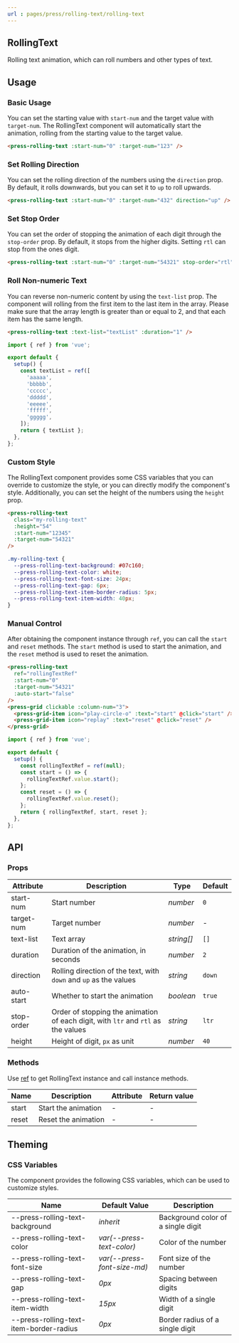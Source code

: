 ```yaml
---
url : pages/press/rolling-text/rolling-text
---
```



## RollingText

Rolling text animation, which can roll numbers and other types of text.

## Usage

### Basic Usage

You can set the starting value with `start-num` and the target value with `target-num`. The RollingText component will automatically start the animation, rolling from the starting value to the target value.

```html
<press-rolling-text :start-num="0" :target-num="123" />
```

### Set Rolling Direction

You can set the rolling direction of the numbers using the `direction` prop. By default, it rolls downwards, but you can set it to `up` to roll upwards.

```html
<press-rolling-text :start-num="0" :target-num="432" direction="up" />
```

### Set Stop Order

You can set the order of stopping the animation of each digit through the `stop-order` prop. By default, it stops from the higher digits. Setting `rtl` can stop from the ones digit.

```html
<press-rolling-text :start-num="0" :target-num="54321" stop-order="rtl" />
```

### Roll Non-numeric Text

You can reverse non-numeric content by using the `text-list` prop. The component will rolling from the first item to the last item in the array. Please make sure that the array length is greater than or equal to 2, and that each item has the same length.

```html
<press-rolling-text :text-list="textList" :duration="1" />
```

```js
import { ref } from 'vue';

export default {
  setup() {
    const textList = ref([
      'aaaaa',
      'bbbbb',
      'ccccc',
      'ddddd',
      'eeeee',
      'fffff',
      'ggggg',
    ]);
    return { textList };
  },
};
```

### Custom Style

The RollingText component provides some CSS variables that you can override to customize the style, or you can directly modify the component's style. Additionally, you can set the height of the numbers using the `height` prop.

```html
<press-rolling-text
  class="my-rolling-text"
  :height="54"
  :start-num="12345"
  :target-num="54321"
/>
```

```css
.my-rolling-text {
  --press-rolling-text-background: #07c160;
  --press-rolling-text-color: white;
  --press-rolling-text-font-size: 24px;
  --press-rolling-text-gap: 6px;
  --press-rolling-text-item-border-radius: 5px;
  --press-rolling-text-item-width: 40px;
}
```

### Manual Control

After obtaining the component instance through `ref`, you can call the `start` and `reset` methods. The `start` method is used to start the animation, and the `reset` method is used to reset the animation.

```html
<press-rolling-text
  ref="rollingTextRef"
  :start-num="0"
  :target-num="54321"
  :auto-start="false"
/>
<press-grid clickable :column-num="3">
  <press-grid-item icon="play-circle-o" :text="start" @click="start" />
  <press-grid-item icon="replay" :text="reset" @click="reset" />
</press-grid>
```

```js
import { ref } from 'vue';

export default {
  setup() {
    const rollingTextRef = ref(null);
    const start = () => {
      rollingTextRef.value.start();
    };
    const reset = () => {
      rollingTextRef.value.reset();
    };
    return { rollingTextRef, start, reset };
  },
};
```

## API

### Props

| Attribute  | Description                                                                       | Type       | Default |
| ---------- | --------------------------------------------------------------------------------- | ---------- | ------- |
| start-num  | Start number                                                                      | _number_   | `0`     |
| target-num | Target number                                                                     | _number_   | -       |
| text-list  | Text array                                                                        | _string[]_ | `[]`    |
| duration   | Duration of the animation, in seconds                                             | _number_   | `2`     |
| direction  | Rolling direction of the text, with `down` and `up` as the values                 | _string_   | `down`  |
| auto-start | Whether to start the animation                                                    | _boolean_  | `true`  |
| stop-order | Order of stopping the animation of each digit, with `ltr` and `rtl` as the values | _string_   | `ltr`   |
| height     | Height of digit, `px` as unit                                                     | _number_   | `40`    |

### Methods

Use [ref](https://vuejs.org/guide/essentials/template-refs.html) to get RollingText instance and call instance methods.

| Name  | Description         | Attribute | Return value |
| ----- | ------------------- | --------- | ------------ |
| start | Start the animation | -         | -            |
| reset | Reset the animation | -         | -            |

## Theming

### CSS Variables

The component provides the following CSS variables, which can be used to customize styles.

| Name                                    | Default Value               | Description                        |
| --------------------------------------- | --------------------------- | ---------------------------------- |
| --press-rolling-text-background         | _inherit_                   | Background color of a single digit |
| --press-rolling-text-color              | _var(--press-text-color)_   | Color of the number                |
| --press-rolling-text-font-size          | _var(--press-font-size-md)_ | Font size of the number            |
| --press-rolling-text-gap                | _0px_                       | Spacing between digits             |
| --press-rolling-text-item-width         | _15px_                      | Width of a single digit            |
| --press-rolling-text-item-border-radius | _0px_                       | Border radius of a single digit    |
